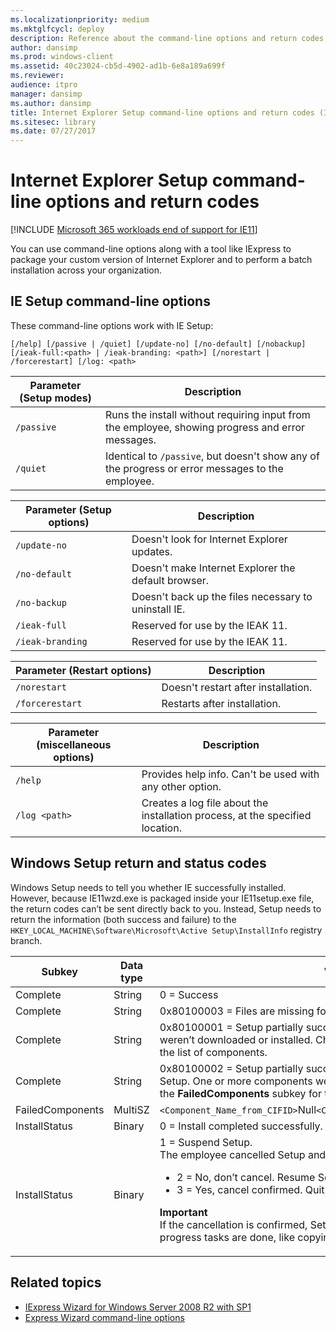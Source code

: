 ```yaml
---
ms.localizationpriority: medium
ms.mktglfcycl: deploy
description: Reference about the command-line options and return codes for Internet Explorer Setup.
author: dansimp
ms.prod: windows-client
ms.assetid: 40c23024-cb5d-4902-ad1b-6e8a189a699f
ms.reviewer: 
audience: itpro
manager: dansimp
ms.author: dansimp
title: Internet Explorer Setup command-line options and return codes (Internet Explorer Administration Kit 11 for IT Pros)
ms.sitesec: library
ms.date: 07/27/2017
---
```



# Internet Explorer Setup command-line options and return codes

[!INCLUDE [Microsoft 365 workloads end of support for IE11](../includes/microsoft-365-ie-end-of-support.md)]

You can use command-line options along with a tool like IExpress to package your custom version of Internet Explorer and to perform a batch installation across your organization.

## IE Setup command-line options
These command-line options work with IE Setup:

`[/help] [/passive | /quiet] [/update-no] [/no-default] [/nobackup] [/ieak-full:<path> | /ieak-branding: <path>] [/norestart | /forcerestart] [/log: <path>`

|Parameter (Setup modes) |Description                                                                                      |
|------------------------|-------------------------------------------------------------------------------------------------|
|`/passive`              |Runs the install without requiring input from the employee, showing progress and error messages. |
|`/quiet`                |Identical to `/passive`, but doesn't show any of the progress or error messages to the employee. |
<p>

|Parameter (Setup options) |Description                                                                                      |
|--------------------------|-------------------------------------------------------------------------------------------------|
|`/update-no`              |Doesn't look for Internet Explorer updates.                                                      |
|`/no-default`             |Doesn't make Internet Explorer the default browser.                                              |
|`/no-backup`              |Doesn't back up the files necessary to uninstall IE.                                             |
|`/ieak-full`              |Reserved for use by the IEAK 11.                                                                 |
|`/ieak-branding`          |Reserved for use by the IEAK 11.                                                                 |
<p>

|Parameter (Restart options) |Description                                 |
|----------------------------|--------------------------------------------|
|`/norestart`                |Doesn't restart after installation.         |
|`/forcerestart`             |Restarts after installation.                |
<p>

|Parameter (miscellaneous options) |Description                                 |
|----------------------------------|--------------------------------------------|
|`/help`          |Provides help info. Can't be used with any other option.     |
|`/log <path>`    |Creates a log file about the installation process, at the specified location. |


## Windows Setup return and status codes
Windows Setup needs to tell you whether IE successfully installed. However, because IE11wzd.exe is packaged inside your IE11setup.exe file, the return codes can’t be sent directly back to you. Instead, Setup needs to return the information (both success and failure) to the `HKEY_LOCAL_MACHINE\Software\Microsoft\Active Setup\InstallInfo` registry branch.

|Subkey   |Data type |Value                                  |
|---------|----------|---------------------------------------|
|Complete         |String    |0 = Success                                                    |
|Complete         |String    |0x80100003 = Files are missing for the requested installation. |
|Complete         |String    |0x80100001 = Setup partially succeeded. One or more components weren’t downloaded or installed. Check the **FailedComponents** subkey for the list of components. |
|Complete         |String   |0x80100002 = Setup partially succeeded, but the employee cancelled Setup. One or more components weren’t downloaded or installed.  Check the **FailedComponents** subkey for the list of components. |
|FailedComponents |MultiSZ  |`<Component_Name_from_CIFID>`Null`<Component_Name_from_CIFID>`Component1  |
|InstallStatus    |Binary   |0 = Install completed successfully. |
|InstallStatus    |Binary   |1 = Suspend Setup.<br>The employee cancelled Setup and is then asked to confirm:<ul><li>2 = No, don’t cancel. Resume Setup.</li><li>3 = Yes, cancel confirmed. Quit Setup as soon as possible.</li></ul><p>**Important**<br> If the cancellation is confirmed, Setup will quit as soon as all of the in-progress tasks are done, like copying or extracting files. |

## Related topics
- [IExpress Wizard for Windows Server 2008 R2 with SP1](iexpress-wizard-for-win-server.md)
- [Express Wizard command-line options](iexpress-command-line-options.md)

